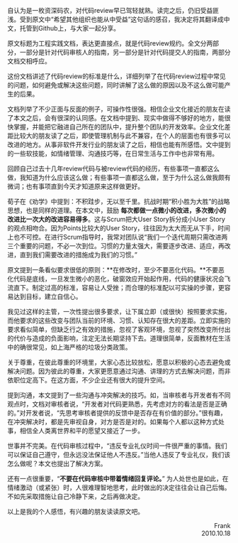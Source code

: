 自认为是一枚资深码农，对代码review早已驾轻就熟。读完之后，仍旧受益匪浅。受到原文中“希望其他组织也能从中受益”这句话的感召，我决定将其翻译成中文，托管到Github上，与大家一起分享。

原文标题为工程实践文档，表达更直接点，就是代码review规约。全文分两部分，一部分是针对代码审核人的指南，另一部分是针对代码提交人的指南，两部分文档交相呼应。

这份文档讲述了代码review的标准是什么，详细列举了在代码review过程中常见的问题，如何避免或解决这些问题，同时讲解了这么做的原因以及不这么做可能产生的后果。

文档列举了不少正面与反面的例子，可操作性很强。相信企业文化接近的朋友在读了本文之后，会有很深的认同感。在文档中提到、现实中做得不够好的地方，能很快掌握，并能把它融进自己所在的团队中，提升整个团队的开发效率。企业文化差距比较大的朋友读了之后，即使管理机制与此不兼容，在个人的层面也有很多可以改进的地方。从事非软件开发行业的朋友读了之后，相信也能有所感悟。文中提到的一些软技能，如情绪管理、沟通技巧等，在日常生活与工作中也非常有用。

回顾自己过去十几年review代码与被review代码的经历，有些事项一直都这么做，我知道为什么应该这么做；有些事项一直都这么做，至于为什么这么做我颇有微词；也有事项直到今天才知道原来这样做更好。

荀子在《劝学》中提到：不积跬步，无以至千里。抗战时期“积小胜为大胜”的战略思想，也是同样的道理。在本文中，鼓励 **每次都做一点微小的改进，多次微小的改进比一次大的改进容易得多**。这与Scrum把大User Story拆分成小User Story的观点相吻合。因为Points比较大的User Story，往往因为太大而无从下手，时间上也不可控。在进行Scrum指导时，我常对团队说“我们一个迭代周期只需改进两三个重要的问题，不必一次到位。习惯的力量太强大，需要逐步改进、适应，再改进，直到我们需要改进的措施成为我们的习惯。” 

原文提到一条看似要求很低的原则：**在修改时，至少不要恶化代码。**不要恶化代码是底线，一旦发生微小的恶化，破窗效应开始起作用，代码的健康状况会飞流直下。制定过高的标准，容易让人受挫；而合理的标准配以可实操的步骤，更容易达到目标，建立自信心。

我见过这样的主管，一次性提出很多要求，让下属立即（或很快）按照要求实施，而他要求的这些改变与团队当前的环境、习惯、认知存在很大的差距。立即实施的要求看似简单，但缺乏行之有效的措施，忽视了客观环境，忽视了突然改变所付出的代价与造成的负面影响，注定无法长期坚持下去。道理很简单，反面教材在生活中的确很常见，如上海严格的垃圾分类政策。

关于尊重，在彼此尊重的环境里，大家心态比较放松，愿意以积极的心态去避免或解决问题。因为彼此的尊重，大家更愿意通过沟通、讲理的方式去解决问题，而非依职位定高下。在这方面，不少企业还有很大的提升空间。

提到沟通，本文提到了一些沟通与冲突解决的技巧。如，当审核者与开发者有不同观点时，文档对审核者说，“开发者对代码更熟悉，先考虑对方的看法是否是正确的。”对开发者说，“先思考审核者提供的反馈中是否存在有价值的部分。”很有趣，在冲突解决时，都是先审视自身，对方是否是对的。如果每个人都以这种方式处事，相信全人类离世界和平的愿望又接近了一步。

世事并不完美。在代码审核过程中，“违反专业礼仪时间一件很严重的事情。我们可以保证自己遵守，但永远没法保证他人不违反。”当他人违反了专业礼仪，我们该怎么做呢？本文也提出了解决方案。

还有一点很重要，“**不要在代码审核中带着情绪回复评论。**” 为人处世也是如此，在情绪激动（或紧张）时，人很难理智地思考，此时做出的决定往往会让自己后悔。不如先采取措施让自己冷静下来，之后再做决定。

以上是我的个人感悟，有兴趣的朋友读读原文吧。
<p align="right">Frank<br>2010.10.18</p>
